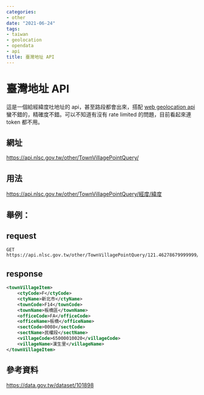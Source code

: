 ```yaml
---
categories:
- other
date: "2021-06-24"
tags:
- taiwan
- geolocation
- opendata
- api
title: 臺灣地址 API
---
```


# 臺灣地址 API

這是一個給經緯度吐地址的 api，甚至路段都會出來，搭配 [web geolocation api](https://developer.mozilla.org/zh-TW/docs/Web/API/Geolocation_API) 蠻不錯的，精確度不錯。可以不知道有沒有 rate limited 的問題，目前看起來連 token 都不用。

## 網址

https://api.nlsc.gov.tw/other/TownVillagePointQuery/

## 用法

https://api.nlsc.gov.tw/other/TownVillagePointQuery/經度/緯度

## 舉例：

## request

```
GET https://api.nlsc.gov.tw/other/TownVillagePointQuery/121.46278679999999/25.0169826
```

## response

```xml
<townVillageItem>
	<ctyCode>F</ctyCode>
	<ctyName>新北市</ctyName>
	<townCode>F14</townCode>
	<townName>板橋區</townName>
	<officeCode>FA</officeCode>
	<officeName>板橋</officeName>
	<sectCode>0008</sectCode>
	<sectName>民權段</sectName>
	<villageCode>65000010020</villageCode>
	<villageName>漢生里</villageName>
</townVillageItem>
```

## 參考資料

https://data.gov.tw/dataset/101898
